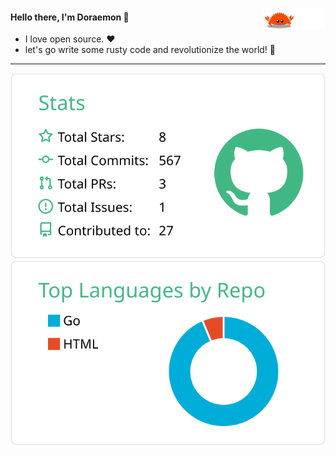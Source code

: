 <p align="middle">
</p>
<a href="">
</a>
<a href="https://github.com">
    <img src="https://github.com/Doraemonkeys/Doraemonkeys/blob/main/assets/ferris.gif" align="right" width="20%" />
</a>

<div style="width: 100%;">
    <h4>Hello there, I'm Doraemon 👋</h4>
    <ul>
        <li>I love open source. ❤️</li>
        <li> let's go write some rusty code and revolutionize the world! 🚀</li>
    </ul>
</div>

---

[![](https://raw.githubusercontent.com/Doraemonkeys/Doraemonkeys/main/profile-summary-card-output/vue/3-stats.svg)](https://github.com/vn7n24fzkq/github-profile-summary-cards) 
[![](https://raw.githubusercontent.com/Doraemonkeys/Doraemonkeys/main/profile-summary-card-output/vue/1-repos-per-language.svg)](https://github.com/Doraemonkeys?tab=repositories)
